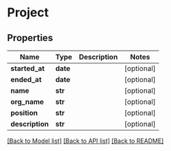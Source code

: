 # Project

## Properties
Name | Type | Description | Notes
------------ | ------------- | ------------- | -------------
**started_at** | **date** |  | [optional] 
**ended_at** | **date** |  | [optional] 
**name** | **str** |  | [optional] 
**org_name** | **str** |  | [optional] 
**position** | **str** |  | [optional] 
**description** | **str** |  | [optional] 

[[Back to Model list]](../README.md#documentation-for-models) [[Back to API list]](../README.md#documentation-for-api-endpoints) [[Back to README]](../README.md)

